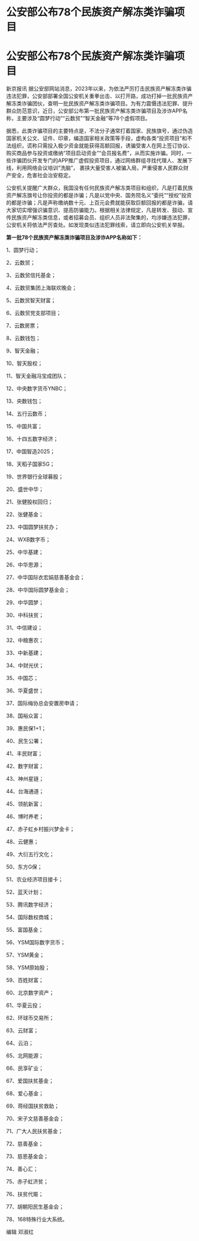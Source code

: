 # 公安部公布78个民族资产解冻类诈骗项目

# 公安部公布78个民族资产解冻类诈骗项目

新京报讯
据公安部网站消息，2023年以来，为依法严厉打击民族资产解冻类诈骗违法犯罪，公安部部署全国公安机关重拳出击、以打开路，成功打掉一批民族资产解冻类诈骗团伙，查明一批民族资产解冻类诈骗项目。为有力震慑违法犯罪、提升群众防范意识，近日，公安部公布第一批民族资产解冻类诈骗项目及涉诈APP名称，主要涉及“圆梦行动”“云数贸”“智天金融”等78个虚假项目。

据悉，此类诈骗项目的主要特点是，不法分子通常打着国家、民族旗号，通过伪造国家机关公文、证件、印章，编造国家相关政策等手段，虚构各类“投资项目”和不法组织，谎称只需投入极少资金就能获得高额回报，诱骗受害人在网上签订协议、购买商品参与投资或缴纳“项目启动资金”“会员报名费”，从而实施诈骗。同时，一些诈骗团伙开发专门的APP推广虚假投资项目，通过网络群组寻找代理人、发展下线，利用网络会议培训“洗脑”，
裹挟大量受害人被骗入局，严重侵害人民群众财产安全，危害社会治安稳定。

公安机关提醒广大群众，我国没有任何民族资产解冻类项目和组织，凡是打着民族资产解冻旗号让你投资的都是诈骗；凡是以党中央、国务院名义“委托”“授权”投资的都是诈骗；凡是声称缴纳数十元、上百元会费就能获取巨额回报的都是诈骗，请大家切实增强识骗意识、提高防骗能力。根据相关法律规定，凡是转发、鼓动、宣传民族资产解冻类信息，或者招募会员、组织人员非法聚集的，均涉嫌违法犯罪，公安机关将依法严厉查处。如发现类似违法犯罪线索，请立即向公安机关举报。

**第一批78个民族资产解冻类诈骗项目及涉诈APP名称如下：**

1、圆梦行动；

2、云数贸；

3、云数贸信托基金；

4、云数贸集团上海联欢晚会；

5、云数贸智天财富；

6、云数贸党支部项目；

7、云数房票；

8、云数钱包；

9、智天金融；

10、智天股权；

11、智天金融冯宝成团队；

12、中央数字货币YNBC；

13、央数钱包；

14、五行云数币；

15、中国共富；

16、十四五数字经济；

17、中国智造2025；

18、天稻子国家5G；

19、世界银行全球募股；

20、盛世中华；

21、张健股权回归；

22、张健基金；

23、中国圆梦扶贫办；

24、WXB数字币；

25、中华基建；

26、中华思源；

27、中华国际衣宏娟慈善基金会；

28、中华国际圆梦基金会；

29、中华圆梦；

30、中科扶贫；

31、中信建设；

32、中粮惠农；

33、中新基建；

34、中财光伏；

35、中国芯；

36、华夏盛世；

37、国际梅协总会安置房申请；

38、国裕众富；

39、惠民保1+1；

40、民生公署；

41、丰民财富；

42、数字财富；

43、神州星链；

44、台海通道；

45、领航新富；

46、博时养老；

47、赤子虹乡村振兴梦金卡；

48、云健惠；

49、大衍五行文化；

50、东方G保；

51、农业经济项目接卡；

52、蓝天计划；

53、腾讯数字经济；

54、国际数权商城；

55、富国基金；

56、YSM国际数字货币；

57、YSM黄金；

58、YSM原始股；

59、百姓财富；

60、北京数字资产；

61、华夏云投；

62、环球币交易所；

63、云财富；

64、云泊；

65、北网能源；

66、民享矿业；

67、爱国扶贫基金；

68、爱心基金；

69、蒋经国扶贫救助；

70、宋子文慈善基金会；

71、广大人民扶贫基金；

72、慈善基金；

73、慈恩基金会；

74、善心汇；

75、赤子虹济贫；

76、扶贫代赈；

77、胡朝阳民生基金会；

78、168特殊行业大系统。

编辑 邓淑红

